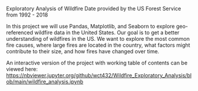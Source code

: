 Exploratory Analysis of Wildfire Date provided by the US Forest Service from 1992 - 2018

In this project we will use Pandas, Matplotlib, and Seaborn to explore geo-referenced wildfire data in the United States. Our goal is to get a better understanding of wildfires in the US. We want to explore the most common fire causes, where large fires are located in the country, what factors might contribute to their size, and how fires have changed over time.



An interactive version of the project with working table of contents can be viewed here: https://nbviewer.jupyter.org/github/wct432/Wildfire_Exploratory_Analysis/blob/main/wildfire_analysis.ipynb
